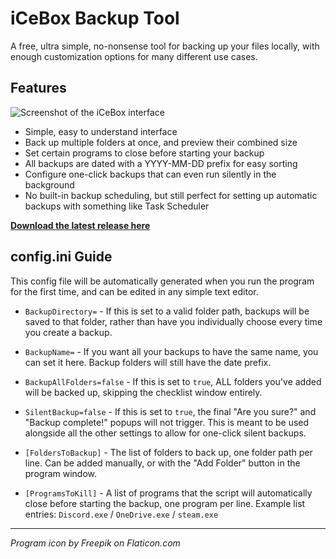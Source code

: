 # iCeBox Backup Tool
A free, ultra simple, no-nonsense tool for backing up your files locally, with enough customization options for many different use cases.

## Features

![Screenshot of the iCeBox interface](https://i.imgur.com/8IMO5eq.png)

- Simple, easy to understand interface
- Back up multiple folders at once, and preview their combined size
- Set certain programs to close before starting your backup
- All backups are dated with a YYYY-MM-DD prefix for easy sorting
- Configure one-click backups that can even run silently in the background
- No built-in backup scheduling, but still perfect for setting up automatic backups with something like Task Scheduler

[**Download the latest release here**](https://github.com/iCeParadox64/iCeBox-Backup-Tool/releases/latest)

## config.ini Guide

This config file will be automatically generated when you run the program for the first time, and can be edited in any simple text editor.

- `BackupDirectory=` - If this is set to a valid folder path, backups will be saved to that folder, rather than have you individually choose every time you create a backup.
- `BackupName=` - If you want all your backups to have the same name, you can set it here. Backup folders will still have the date prefix.
- `BackupAllFolders=false` - If this is set to `true`, ALL folders you've added will be backed up, skipping the checklist window entirely.
- `SilentBackup=false` - If this is set to `true`, the final "Are you sure?" and "Backup complete!" popups will not trigger. This is meant to be used alongside all the other settings to allow for one-click silent backups.

- `[FoldersToBackup]` - The list of folders to back up, one folder path per line. Can be added manually, or with the "Add Folder" button in the program window.
- `[ProgramsToKill]` - A list of programs that the script will automatically close before starting the backup, one program per line. Example list entries: `Discord.exe` / `OneDrive.exe` / `steam.exe`

____

*Program icon by Freepik on Flaticon.com*